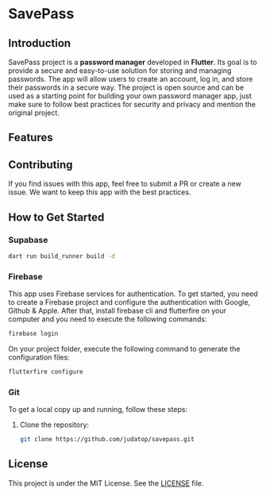 # SavePass

## Introduction

SavePass project is a **password manager** developed in **Flutter**. Its goal is to provide a secure and easy-to-use solution for storing and managing passwords. The app will allow users to create an account, log in, and store their passwords in a secure way. The project is open source and can be used as a starting point for building your own password manager app, just make sure to follow best practices for security and privacy and mention the original project.

## Features

## Contributing

If you find issues with this app, feel free to submit a PR or create a new issue. We want to keep this app with the best practices.

## How to Get Started

### Supabase

```bash
dart run build_runner build -d
```

### Firebase
This app uses Firebase services for authentication. To get started, you need to create a Firebase project and configure the authentication with Google, Github & Apple. After that, install firebase cli and flutterfire on your computer and you need to execute the following commands:

```bash
firebase login
```

On your project folder, execute the following command to generate the configuration files:
```bash
flutterfire configure
```

### Git

To get a local copy up and running, follow these steps:

1. Clone the repository:
   ```bash
   git clone https://github.com/judatop/savepass.git
   ```

## License

This project is under the MIT License. See the [LICENSE](LICENSE) file.

